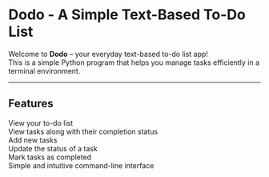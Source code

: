 #  Dodo - A Simple Text-Based To-Do List

Welcome to **Dodo** – your everyday text-based to-do list app!   
This is a simple Python program that helps you manage tasks efficiently in a terminal environment.  

---

##  Features

View your to-do list  
View tasks along with their completion status  
Add new tasks  
Update the status of a task  
Mark tasks as completed  
Simple and intuitive command-line interface  

